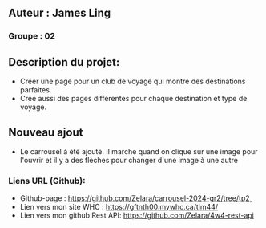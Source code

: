 ## Auteur : James Ling

### Groupe : 02

## Description du projet:

- Créer une page pour un club de voyage qui montre des destinations parfaites.
- Crée aussi des pages différentes pour chaque destination et type de voyage.

## Nouveau ajout

- Le carrousel à été ajouté. Il marche quand on clique sur une image pour l'ouvrir et il y a des flèches pour changer d'une image à une autre

### Liens URL (Github):

- Github-page : https://github.com/Zelara/carrousel-2024-gr2/tree/tp2¸
- Lien vers mon site WHC : https://gftnth00.mywhc.ca/tim44/
- Lien vers mon github Rest API: https://github.com/Zelara/4w4-rest-api
